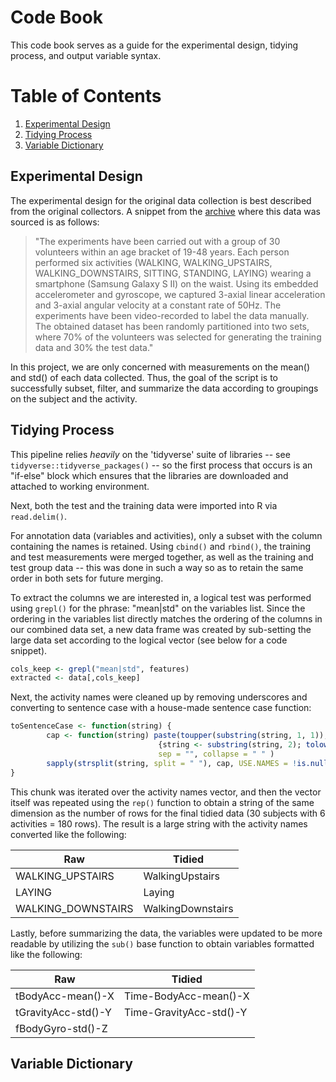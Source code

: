 # Code Book

This code book serves as a guide for the experimental design, tidying process, and output variable syntax.

# Table of Contents

1. [Experimental Design](#experimental-design)
2. [Tidying Process](#tidying-process)
3. [Variable Dictionary](#variable-dictionary)

## Experimental Design

The experimental design for the original data collection is best described from the original collectors. A snippet from the [archive](http://archive.ics.uci.edu/ml/datasets/Human+Activity+Recognition+Using+Smartphones) where this data was sourced is as follows:

>"The experiments have been carried out with a group of 30 volunteers within an age bracket of 19-48 years. Each person performed six activities (WALKING, WALKING_UPSTAIRS, WALKING_DOWNSTAIRS, SITTING, STANDING, LAYING) wearing a smartphone (Samsung Galaxy S II) on the waist. Using its embedded accelerometer and gyroscope, we captured 3-axial linear acceleration and 3-axial angular velocity at a constant rate of 50Hz. The experiments have been video-recorded to label the data manually. The obtained dataset has been randomly partitioned into two sets, where 70% of the volunteers was selected for generating the training data and 30% the test data."

In this project, we are only concerned with measurements on the mean() and std() of each data collected. Thus, the goal of the script is to successfully subset, filter, and summarize the data according to groupings on the subject and the activity.

## Tidying Process

This pipeline relies *heavily* on the 'tidyverse' suite of libraries -- see `tidyverse::tidyverse_packages()` -- so the first process that occurs is an "if-else" block which ensures that the libraries are downloaded and attached to working environment. 

Next, both the test and the training data were imported into R via `read.delim()`.

For annotation data (variables and activities), only a subset with the column containing the names is retained. Using `cbind()` and `rbind()`, the training and test measurements were merged together, as well as the training and test group data -- this was done in such a way so as to retain the same order in both sets for future merging.

To extract the columns we are interested in, a logical test was performed using `grepl()` for the phrase: "mean|std" on the variables list. Since the ordering in the variables list directly matches the ordering of the columns in our combined data set, a new data frame was created by sub-setting the large data set according to the logical vector (see below for a code snippet).

```r
cols_keep <- grepl("mean|std", features)
extracted <- data[,cols_keep]
```

Next, the activity names were cleaned up by removing underscores and converting to sentence case with a house-made sentence case function:

```r
toSentenceCase <- function(string) {
        cap <- function(string) paste(toupper(substring(string, 1, 1)),
                                 {string <- substring(string, 2); tolower(string)},
                                 sep = "", collapse = " " )
        sapply(strsplit(string, split = " "), cap, USE.NAMES = !is.null(names(string)))
}
```

This chunk was iterated over the activity names vector, and then the vector itself was repeated using the `rep()` function to obtain a string of the same dimension as the number of rows for the final tidied data (30 subjects with 6 activities = 180 rows). The result is a large string with the activity names converted like the following:

Raw | Tidied
-|-
WALKING_UPSTAIRS | WalkingUpstairs
LAYING | Laying
WALKING_DOWNSTAIRS | WalkingDownstairs

Lastly, before summarizing the data, the variables were updated to be more readable by utilizing the `sub()` base function to obtain variables formatted like the following:

Raw | Tidied
-|-
tBodyAcc-mean()-X | Time-BodyAcc-mean()-X
tGravityAcc-std()-Y | Time-GravityAcc-std()-Y
fBodyGyro-std()-Z | | Freq-BodyGyro-std()-Z



## Variable Dictionary
